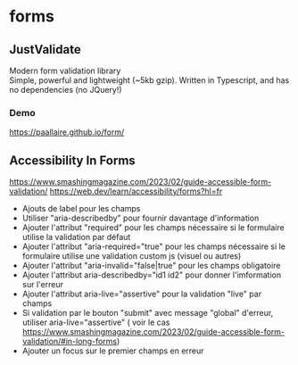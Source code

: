 # forms

## JustValidate
Modern form validation library<br />Simple, powerful and lightweight (~5kb gzip). Written in Typescript, and has no dependencies (no JQuery!)

### Demo
https://paallaire.github.io/form/

## Accessibility In Forms

https://www.smashingmagazine.com/2023/02/guide-accessible-form-validation/
https://web.dev/learn/accessibility/forms?hl=fr

- Ajouts de label pour les champs
- Utiliser "aria-describedby" pour fournir davantage d'information
- Ajouter l'attribut "required" pour les champs nécessaire si le formulaire utilise la validation par défaut
- Ajouter l'attribut "aria-required="true" pour les champs nécessaire si le formulaire utilise une validation custom js (visuel ou autres)
- Ajouter l'attribut "aria-invalid="false|true" pour les champs obligatoire
- Ajouter l'attribut aria-describedby="id1 id2" pour donner l'imformation sur l'erreur
- Ajouter l'attribut aria-live="assertive" pour la validation "live" par champs
- Si validation par le bouton "submit" avec message "global" d'erreur, utiliser aria-live="assertive" ( voir le cas  https://www.smashingmagazine.com/2023/02/guide-accessible-form-validation/#in-long-forms)
- Ajouter un focus sur le premier champs en erreur







